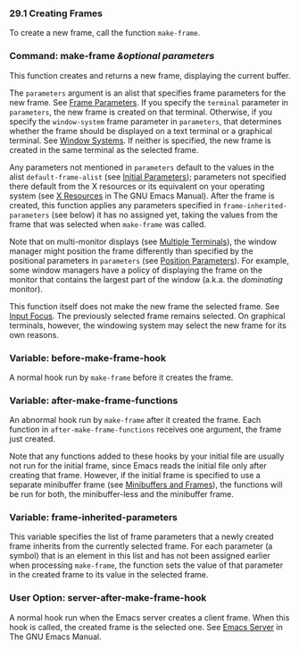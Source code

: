 

### 29.1 Creating Frames

To create a new frame, call the function `make-frame`.

### Command: **make-frame** *\&optional parameters*

This function creates and returns a new frame, displaying the current buffer.

The `parameters` argument is an alist that specifies frame parameters for the new frame. See [Frame Parameters](Frame-Parameters.html). If you specify the `terminal` parameter in `parameters`, the new frame is created on that terminal. Otherwise, if you specify the `window-system` frame parameter in `parameters`, that determines whether the frame should be displayed on a text terminal or a graphical terminal. See [Window Systems](Window-Systems.html). If neither is specified, the new frame is created in the same terminal as the selected frame.

Any parameters not mentioned in `parameters` default to the values in the alist `default-frame-alist` (see [Initial Parameters](Initial-Parameters.html)); parameters not specified there default from the X resources or its equivalent on your operating system (see [X Resources](https://www.gnu.org/software/emacs/manual/html_node/emacs/X-Resources.html#X-Resources) in The GNU Emacs Manual). After the frame is created, this function applies any parameters specified in `frame-inherited-parameters` (see below) it has no assigned yet, taking the values from the frame that was selected when `make-frame` was called.

Note that on multi-monitor displays (see [Multiple Terminals](Multiple-Terminals.html)), the window manager might position the frame differently than specified by the positional parameters in `parameters` (see [Position Parameters](Position-Parameters.html)). For example, some window managers have a policy of displaying the frame on the monitor that contains the largest part of the window (a.k.a. the *dominating* monitor).

This function itself does not make the new frame the selected frame. See [Input Focus](Input-Focus.html). The previously selected frame remains selected. On graphical terminals, however, the windowing system may select the new frame for its own reasons.

### Variable: **before-make-frame-hook**

A normal hook run by `make-frame` before it creates the frame.

### Variable: **after-make-frame-functions**

An abnormal hook run by `make-frame` after it created the frame. Each function in `after-make-frame-functions` receives one argument, the frame just created.

Note that any functions added to these hooks by your initial file are usually not run for the initial frame, since Emacs reads the initial file only after creating that frame. However, if the initial frame is specified to use a separate minibuffer frame (see [Minibuffers and Frames](Minibuffers-and-Frames.html)), the functions will be run for both, the minibuffer-less and the minibuffer frame.

### Variable: **frame-inherited-parameters**

This variable specifies the list of frame parameters that a newly created frame inherits from the currently selected frame. For each parameter (a symbol) that is an element in this list and has not been assigned earlier when processing `make-frame`, the function sets the value of that parameter in the created frame to its value in the selected frame.

### User Option: **server-after-make-frame-hook**

A normal hook run when the Emacs server creates a client frame. When this hook is called, the created frame is the selected one. See [Emacs Server](https://www.gnu.org/software/emacs/manual/html_node/emacs/Emacs-Server.html#Emacs-Server) in The GNU Emacs Manual.
